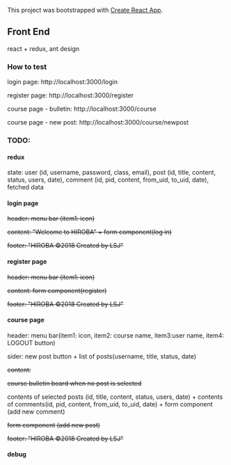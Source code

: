 This project was bootstrapped with [Create React App](https://github.com/facebook/create-react-app).

## Front End
react + redux, ant design

### How to test

login page: http://localhost:3000/login

register page: http://localhost:3000/register

course page - bulletin: http://localhost:3000/course

course page - new post: http://localhost:3000/course/newpost

### TODO:

#### redux

state: user (id, username, password, class, email), post (id, title, content, status, users, date), comment (id, pid, content, from_uid, to_uid, date), fetched data

#### login page
~~header: menu bar (item1: icon)~~

~~content: "Welcome to HIROBA" + form component(log in)~~

~~footer: "HIROBA ©2018 Created by LSJ"~~

#### register page
~~header: menu bar (item1: icon)~~

~~content: form component(register)~~

~~footer: "HIROBA ©2018 Created by LSJ"~~

#### course page 
header: menu bar(item1: icon, item2: course name, item3:user name, item4: LOGOUT button)

sider: new post button + list of posts(username, title, status, date)

~~content:~~

~~course bulletin board when no post is selected~~

contents of selected posts (id, title, content, status, users, date) + contents of comments(id, pid, content, from_uid, to_uid, date) + form component (add new comment)

~~form component (add new post)~~

~~footer: "HIROBA ©2018 Created by LSJ"~~

#### debug

